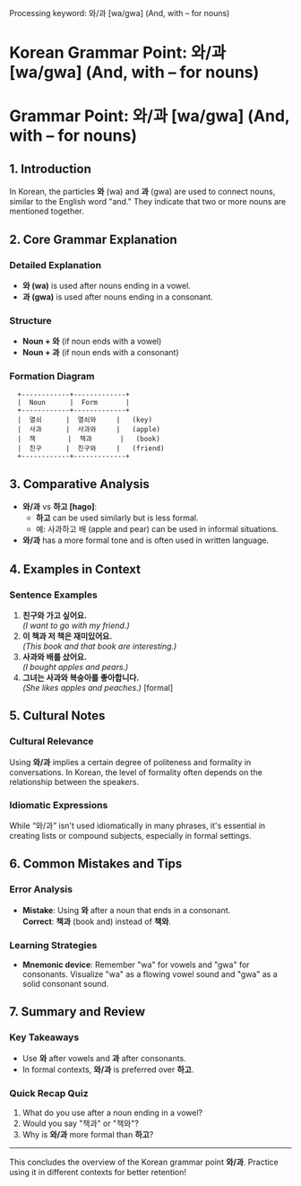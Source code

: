 Processing keyword: 와/과 [wa/gwa] (And, with – for nouns)
# Korean Grammar Point: 와/과 [wa/gwa] (And, with – for nouns)
# Grammar Point: 와/과 [wa/gwa] (And, with – for nouns)
## 1. Introduction
In Korean, the particles **와** (wa) and **과** (gwa) are used to connect nouns, similar to the English word "and." They indicate that two or more nouns are mentioned together.
## 2. Core Grammar Explanation
### Detailed Explanation
- **와 (wa)** is used after nouns ending in a vowel.
- **과 (gwa)** is used after nouns ending in a consonant.
  
### Structure
- **Noun + 와** (if noun ends with a vowel)
- **Noun + 과** (if noun ends with a consonant)
### Formation Diagram
```
  +------------+-------------+
  |  Noun      |  Form       |
  +------------+-------------+
  |  열쇠      |  열쇠와     |   (key)
  |  사과      |  사과와     |   (apple)
  |  책        |  책과       |   (book)
  |  친구      |  친구와     |   (friend)
  +------------+-------------+
```
## 3. Comparative Analysis
- **와/과** vs **하고 [hago]**: 
   - **하고** can be used similarly but is less formal. 
   - 예: 사과하고 배 (apple and pear) can be used in informal situations.
- **와/과** has a more formal tone and is often used in written language.
## 4. Examples in Context
### Sentence Examples
1. **친구와 가고 싶어요.**  
   *(I want to go with my friend.)*
2. **이 책과 저 책은 재미있어요.**  
   *(This book and that book are interesting.)*
3. **사과와 배를 샀어요.**  
   *(I bought apples and pears.)*
4. **그녀는 사과와 복숭아를 좋아합니다.**  
   *(She likes apples and peaches.)* [formal]
## 5. Cultural Notes
### Cultural Relevance
Using **와/과** implies a certain degree of politeness and formality in conversations. In Korean, the level of formality often depends on the relationship between the speakers.
### Idiomatic Expressions
While “와/과” isn't used idiomatically in many phrases, it's essential in creating lists or compound subjects, especially in formal settings.
## 6. Common Mistakes and Tips
### Error Analysis
- **Mistake**: Using **와** after a noun that ends in a consonant.  
   **Correct**: **책과** (book and) instead of **책와**.
### Learning Strategies
- **Mnemonic device**: Remember "wa" for vowels and "gwa" for consonants. Visualize "wa" as a flowing vowel sound and "gwa" as a solid consonant sound.
## 7. Summary and Review 
### Key Takeaways
- Use **와** after vowels and **과** after consonants.
- In formal contexts, **와/과** is preferred over **하고**.
### Quick Recap Quiz
1. What do you use after a noun ending in a vowel?
2. Would you say "책과" or "책와"?
3. Why is **와/과** more formal than **하고**?
---
This concludes the overview of the Korean grammar point **와/과**. Practice using it in different contexts for better retention!
